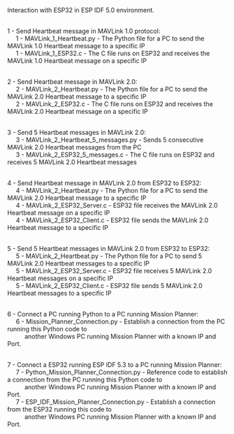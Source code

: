 Interaction with ESP32 in ESP IDF 5.0 environment. <br><br>

1 - Send Heartbeat message in MAVLink 1.0 protocol: <br>
&nbsp;&nbsp;&nbsp;&nbsp;&nbsp;1 - MAVLink_1_Heartbeat.py - The Python file for a PC to send the MAVLink 1.0 Heartbeat message to a specific IP<br>
&nbsp;&nbsp;&nbsp;&nbsp;&nbsp;1 - MAVLink_1_ESP32.c - The C file runs on ESP32 and receives the MAVLink 1.0 Heartbeat message on a specific IP<br><br>

2 - Send Heartbeat message in MAVLink 2.0: <br>
&nbsp;&nbsp;&nbsp;&nbsp;&nbsp;2 - MAVLink_2_Heartbeat.py - The Python file for a PC to send the MAVLink 2.0 Heartbeat message to a specific IP<br>
&nbsp;&nbsp;&nbsp;&nbsp;&nbsp;2 - MAVLink_2_ESP32.c - The C file runs on ESP32 and receives the MAVLink 2.0 Heartbeat message on a specific IP<br><br>

3 - Send 5 Heartbeat messages in MAVLink 2.0: <br>
&nbsp;&nbsp;&nbsp;&nbsp;&nbsp;3 - MAVLink_2_Heartbeat_5_messages.py - Sends 5 consecutive MAVLink 2.0 Heartbeat messages from the PC<br>
&nbsp;&nbsp;&nbsp;&nbsp;&nbsp;3 - MAVLink_2_ESP32_5_messages.c - The C file runs on ESP32 and receives 5 MAVLink 2.0 Heartbeat messages<br><br>

4 - Send Heartbeat message in MAVLink 2.0 from ESP32 to ESP32: <br>
&nbsp;&nbsp;&nbsp;&nbsp;&nbsp;4 - MAVLink_2_Heartbeat.py - The Python file for a PC to send the MAVLink 2.0 Heartbeat message to a specific IP<br>
&nbsp;&nbsp;&nbsp;&nbsp;&nbsp;4 - MAVLink_2_ESP32_Server.c - ESP32 file receives the MAVLink 2.0 Heartbeat message on a specific IP<br>
&nbsp;&nbsp;&nbsp;&nbsp;&nbsp;4 - MAVLink_2_ESP32_Client.c - ESP32 file sends the MAVLink 2.0 Heartbeat message to a specific IP<br><br>

5 - Send 5 Heartbeat messages in MAVLink 2.0 from ESP32 to ESP32: <br>
&nbsp;&nbsp;&nbsp;&nbsp;&nbsp;5 - MAVLink_2_Heartbeat.py - The Python file for a PC to send 5 MAVLink 2.0 Heartbeat messages to a specific IP<br>
&nbsp;&nbsp;&nbsp;&nbsp;&nbsp;5 - MAVLink_2_ESP32_Server.c - ESP32 file receives 5 MAVLink 2.0 Heartbeat messages on a specific IP<br>
&nbsp;&nbsp;&nbsp;&nbsp;&nbsp;5 - MAVLink_2_ESP32_Client.c - ESP32 file sends 5 MAVLink 2.0 Heartbeat messages to a specific IP<br><br>

6 - Connect a PC running Python to a PC running Mission Planner: <br>
&nbsp;&nbsp;&nbsp;&nbsp;&nbsp;6 - Mission_Planner_Connection.py - Establish a connection from the PC running this Python code to <br>
&nbsp;&nbsp;&nbsp;&nbsp;&nbsp;&nbsp;&nbsp;&nbsp;&nbsp;&nbsp;another Windows PC running Mission Planner with a known IP and Port.<br><br>

7 - Connect a ESP32 running ESP IDF 5.3 to a PC running Mission Planner: <br>
&nbsp;&nbsp;&nbsp;&nbsp;&nbsp;7 - Python_Mission_Planner_Connection.py - Reference code to establish a connection from the PC running this Python code to <br>
&nbsp;&nbsp;&nbsp;&nbsp;&nbsp;&nbsp;&nbsp;&nbsp;&nbsp;&nbsp;another Windows PC running Mission Planner with a known IP and Port.<br>
&nbsp;&nbsp;&nbsp;&nbsp;&nbsp;7 - ESP_IDF_Mission_Planner_Connection.py - Establish a connection from the ESP32 running this code to <br>
&nbsp;&nbsp;&nbsp;&nbsp;&nbsp;&nbsp;&nbsp;&nbsp;&nbsp;&nbsp;another Windows PC running Mission Planner with a known IP and Port.<br><br>
